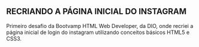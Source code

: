 ## RECRIANDO A PÁGINA INICIAL DO INSTAGRAM

Primeiro desafio da Bootvamp HTML Web Developer, da DIO, onde recriei a página inicial de login do instagram utilizando conceitos básicos HTML5 e CSS3. 
